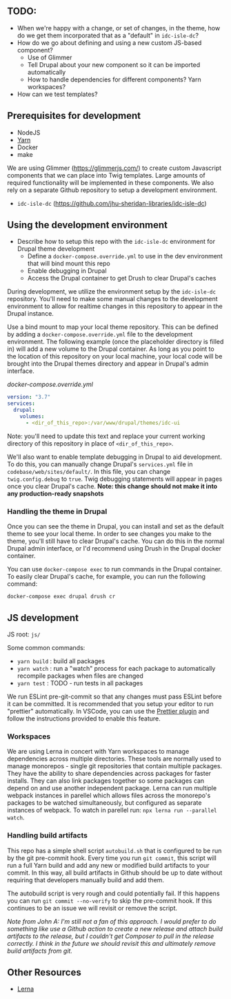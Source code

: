 ## TODO:

- When we're happy with a change, or set of changes, in the theme, how do we get them incorporated that as a "default" in `idc-isle-dc`?
- How do we go about defining and using a new custom JS-based component?
  - Use of Glimmer
  - Tell Drupal about your new component so it can be imported automatically
  - How to handle dependencies for different components? Yarn workspaces?
- How can we test templates?

## Prerequisites for development

- NodeJS
- [Yarn](https://classic.yarnpkg.com/en/)
- Docker
- make

We are using Glimmer (https://glimmerjs.com/) to create custom Javascript components that we can place into Twig templates. Large amounts of required functionality will be implemented in these components. We also rely on a separate Github repository to setup a development environment.

- `idc-isle-dc` (https://github.com/jhu-sheridan-libraries/idc-isle-dc)

## Using the development environment

- Describe how to setup this repo with the `idc-isle-dc` environment for Drupal theme development
  - Define a `docker-compose.override.yml` to use in the dev environment that will bind mount this repo
  - Enable debugging in Drupal
  - Access the Drupal container to get Drush to clear Drupal's caches

During development, we utilize the environment setup by the `idc-isle-dc` repository. You'll need to make some manual changes to the development environment to allow for realtime changes in this repository to appear in the Drupal instance.

Use a bind mount to map your local theme repository. This can be defined by adding a `docker-compose.override.yml` file to the development environment. The following example (once the placeholder directory is filled in) will add a new volume to the Drupal container. As long as you point to the location of this repository on your local machine, your local code will be brought into the Drupal themes directory and appear in Drupal's admin interface.

_docker-compose.override.yml_

```yml
version: "3.7"
services:
  drupal:
    volumes:
      - <dir_of_this_repo>:/var/www/drupal/themes/idc-ui
```

Note: you'll need to update this text and replace your current working directory of this repository in place of `<dir_of_this_repo>`.

We'll also want to enable template debugging in Drupal to aid development. To do this, you can manually change Drupal's `services.yml` file in `codebase/web/sites/default/`. In this file, you can change `twig.config.debug` to `true`. Twig debugging statements will appear in pages once you clear Drupal's cache. **Note: this change should not make it into any production-ready snapshots**

### Handling the theme in Drupal

Once you can see the theme in Drupal, you can install and set as the default theme to see your local theme. In order to see changes you make to the theme, you'll still have to clear Drupal's cache. You can do this in the normal Drupal admin interface, or I'd recommend using Drush in the Drupal docker container.

You can use `docker-compose exec` to run commands in the Drupal container. To easily clear Drupal's cache, for example, you can run the following command:

```shell
docker-compose exec drupal drush cr
```

## JS development

JS root: `js/`

Some common commands:

- `yarn build` : build all packages
- `yarn watch` : run a "watch" process for each package to automatically recompile packages when files are changed
- `yarn test` : TODO - run tests in all packages

We run ESLint pre-git-commit so that any changes must pass ESLint before it can be committed. It is recommended that you setup your editor to run "prettier" automatically. In VSCode, you can use the [Prettier plugin](https://marketplace.visualstudio.com/items?itemName=esbenp.prettier-vscode) and follow the instructions provided to enable this feature.

### Workspaces

We are using Lerna in concert with Yarn workspaces to manage dependencies across multiple directories. These tools are normally used to manage monorepos - single git repositories that contain multiple packages. They have the ability to share dependencies across packages for faster installs. They can also link packages together so some packages can depend on and use another independent package. Lerna can run multiple webpack instances in parellel which allows files across the monorepo's packages to be watched simultaneously, but configured as separate instances of webpack. To watch in parellel run: `npx lerna run --parallel watch`.

### Handling build artifacts

This repo has a simple shell script `autobuild.sh` that is configured to be run by the git pre-commit hook. Every time you run `git commit`, this script will run a full Yarn build and add any new or modified build artifacts to your commit. In this way, all build artifacts in Github should be up to date without requiring that developers manually build and add them.

The autobuild script is very rough and could potentially fail. If this happens you can run `git commit --no-verify` to skip the pre-commit hook. If this continues to be an issue we will revisit or remove the script.

_Note from John A: I'm still not a fan of this approach. I would prefer to do something like use a Github action to create a new release and attach build artifacts to the release, but I couldn't get Composer to pull in the release correctly. I think in the future we should revisit this and ultimately remove build artifacts from git._

## Other Resources

- [Lerna](https://github.com/lerna/lerna)
